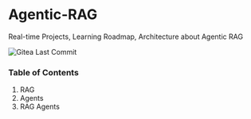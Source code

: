 # Agentic-RAG
Real-time Projects, Learning Roadmap, Architecture about Agentic RAG

![Gitea Last Commit](https://img.shields.io/gitea/last-commit/:ashutosh3060/:Agentic-RAG)


### Table of Contents
1. RAG
2. Agents
3. RAG Agents
